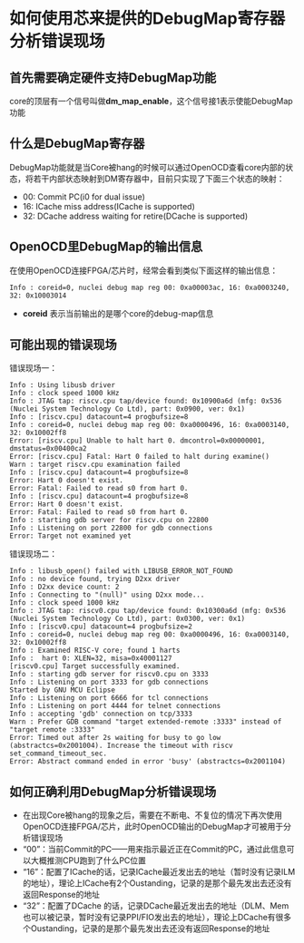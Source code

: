 # 如何使用芯来提供的DebugMap寄存器分析错误现场

## 首先需要确定硬件支持DebugMap功能

core的顶层有一个信号叫做**dm_map_enable**，这个信号接1表示使能DebugMap功能

## 什么是DebugMap寄存器

DebugMap功能就是当Core被hang的时候可以通过OpenOCD查看core内部的状态，将若干内部状态映射到DM寄存器中，目前只实现了下面三个状态的映射：

- 00: Commit PC(i0 for dual issue)
- 16: ICache miss address(ICache is supported)
- 32: DCache address waiting for retire(DCache is supported)

## OpenOCD里DebugMap的输出信息

在使用OpenOCD连接FPGA/芯片时，经常会看到类似下面这样的输出信息：

```
Info : coreid=0, nuclei debug map reg 00: 0xa00003ac, 16: 0xa0003240, 32: 0x10003014
```

- **coreid** 表示当前输出的是哪个core的debug-map信息

## 可能出现的错误现场

错误现场一：

```
Info : Using libusb driver
Info : clock speed 1000 kHz
Info : JTAG tap: riscv.cpu tap/device found: 0x10900a6d (mfg: 0x536 (Nuclei System Technology Co Ltd), part: 0x0900, ver: 0x1)
Info : [riscv.cpu] datacount=4 progbufsize=8
Info : coreid=0, nuclei debug map reg 00: 0xa0000496, 16: 0xa0003140, 32: 0x10002ff8
Error: [riscv.cpu] Unable to halt hart 0. dmcontrol=0x00000001, dmstatus=0x00400ca2
Error: [riscv.cpu] Fatal: Hart 0 failed to halt during examine()
Warn : target riscv.cpu examination failed
Info : [riscv.cpu] datacount=4 progbufsize=8
Error: Hart 0 doesn't exist.
Error: Fatal: Failed to read s0 from hart 0.
Info : [riscv.cpu] datacount=4 progbufsize=8
Error: Hart 0 doesn't exist.
Error: Fatal: Failed to read s0 from hart 0.
Info : starting gdb server for riscv.cpu on 22800
Info : Listening on port 22800 for gdb connections
Error: Target not examined yet
```

错误现场二：

```
Info : libusb_open() failed with LIBUSB_ERROR_NOT_FOUND
Info : no device found, trying D2xx driver
Info : D2xx device count: 2
Info : Connecting to "(null)" using D2xx mode...
Info : clock speed 1000 kHz
Info : JTAG tap: riscv0.cpu tap/device found: 0x10300a6d (mfg: 0x536 (Nuclei System Technology Co Ltd), part: 0x0300, ver: 0x1)
Info : [riscv0.cpu] datacount=4 progbufsize=2
Info : coreid=0, nuclei debug map reg 00: 0xa0000496, 16: 0xa0003140, 32: 0x10002ff8
Info : Examined RISC-V core; found 1 harts
Info :  hart 0: XLEN=32, misa=0x40001127
[riscv0.cpu] Target successfully examined.
Info : starting gdb server for riscv0.cpu on 3333
Info : Listening on port 3333 for gdb connections
Started by GNU MCU Eclipse
Info : Listening on port 6666 for tcl connections
Info : Listening on port 4444 for telnet connections
Info : accepting 'gdb' connection on tcp/3333
Warn : Prefer GDB command "target extended-remote :3333" instead of "target remote :3333"
Error: Timed out after 2s waiting for busy to go low (abstractcs=0x2001004). Increase the timeout with riscv set_command_timeout_sec.
Error: Abstract command ended in error 'busy' (abstractcs=0x2001104)
```

## 如何正确利用DebugMap分析错误现场

- 在出现Core被hang的现象之后，需要在不断电、不复位的情况下再次使用OpenOCD连接FPGA/芯片，此时OpenOCD输出的DebugMap才可被用于分析错误现场
- “00”：当前Commit的PC——用来指示最近正在Commit的PC，通过此信息可以大概推测CPU跑到了什么PC位置
- “16”：配置了ICache的话，记录ICache最近发出去的地址（暂时没有记录ILM的地址），理论上ICache有2个Oustanding，记录的是那个最先发出去还没有返回Response的地址
- “32”：配置了DCache 的话，记录DCache最近发出去的地址（DLM、Mem也可以被记录，暂时没有记录PPI/FIO发出去的地址），理论上DCache有很多个Oustanding，记录的是那个最先发出去还没有返回Response的地址

